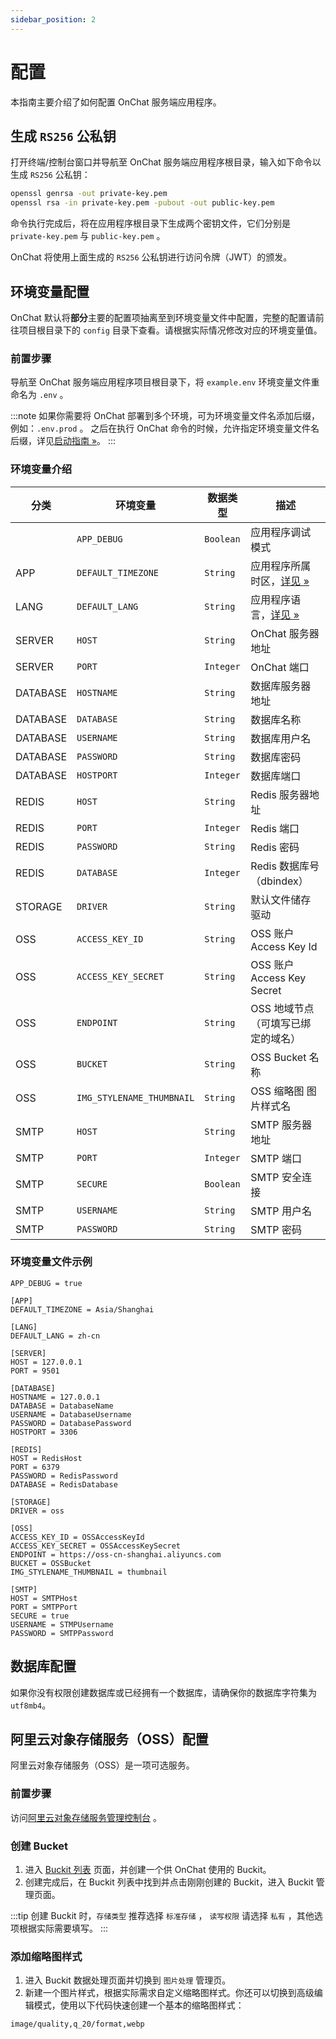 ```yaml
---
sidebar_position: 2
---
```


# 配置

本指南主要介绍了如何配置 OnChat 服务端应用程序。

## 生成 `RS256` 公私钥

打开终端/控制台窗口并导航至 OnChat 服务端应用程序根目录，输入如下命令以生成 `RS256` 公私钥：

```bash
openssl genrsa -out private-key.pem
openssl rsa -in private-key.pem -pubout -out public-key.pem
```

命令执行完成后，将在应用程序根目录下生成两个密钥文件，它们分别是 `private-key.pem` 与 `public-key.pem` 。

OnChat 将使用上面生成的 `RS256` 公私钥进行访问令牌（JWT）的颁发。

## 环境变量配置

OnChat 默认将**部分**主要的配置项抽离至到环境变量文件中配置，完整的配置请前往项目根目录下的 `config` 目录下查看。请根据实际情况修改对应的环境变量值。

### 前置步骤

导航至 OnChat 服务端应用程序项目根目录下，将 `example.env` 环境变量文件重命名为 `.env` 。

:::note
如果你需要将 OnChat 部署到多个环境，可为环境变量文件名添加后缀，例如：`.env.prod` 。
之后在执行 OnChat 命令的时候，允许指定环境变量文件名后缀，详见[启动指南 »](./start-up)。
:::

### 环境变量介绍

| 分类 | 环境变量 | 数据类型 | 描述 |
| - | - | - | - |
|          | `APP_DEBUG`               | `Boolean` | 应用程序调试模式 |
| APP      | `DEFAULT_TIMEZONE`        | `String`  | 应用程序所属时区，[详见 »](https://www.php.net/manual/zh/timezones.php) |
| LANG     | `DEFAULT_LANG`            | `String`  | 应用程序语言，[详见 »](https://www.kancloud.cn/manual/thinkphp6_0/1037637) |
| SERVER   | `HOST`                    | `String`  | OnChat 服务器地址 |
| SERVER   | `PORT`                    | `Integer` | OnChat 端口 |
| DATABASE | `HOSTNAME`                | `String`  | 数据库服务器地址 |
| DATABASE | `DATABASE`                | `String`  | 数据库名称 |
| DATABASE | `USERNAME`                | `String`  | 数据库用户名 |
| DATABASE | `PASSWORD`                | `String`  | 数据库密码 |
| DATABASE | `HOSTPORT`                | `Integer` | 数据库端口 |
| REDIS    | `HOST`                    | `String`  | Redis 服务器地址 |
| REDIS    | `PORT`                    | `Integer` | Redis 端口 |
| REDIS    | `PASSWORD`                | `String`  | Redis 密码 |
| REDIS    | `DATABASE`                | `Integer` | Redis 数据库号（dbindex） |
| STORAGE  | `DRIVER`                  | `String`  | 默认文件储存驱动 |
| OSS      | `ACCESS_KEY_ID`           | `String`  | OSS 账户 Access Key Id |
| OSS      | `ACCESS_KEY_SECRET`       | `String`  | OSS 账户 Access Key Secret |
| OSS      | `ENDPOINT`                | `String`  | OSS 地域节点（可填写已绑定的域名） |
| OSS      | `BUCKET`                  | `String`  | OSS Bucket 名称 |
| OSS      | `IMG_STYLENAME_THUMBNAIL` | `String`  | OSS 缩略图 图片样式名 |
| SMTP     | `HOST`                    | `String`  | SMTP 服务器地址 |
| SMTP     | `PORT`                    | `Integer` | SMTP 端口 |
| SMTP     | `SECURE`                  | `Boolean` | SMTP 安全连接 |
| SMTP     | `USERNAME`                | `String`  | SMTP 用户名 |
| SMTP     | `PASSWORD`                | `String`  | SMTP 密码 |

### 环境变量文件示例

```env
APP_DEBUG = true

[APP]
DEFAULT_TIMEZONE = Asia/Shanghai

[LANG]
DEFAULT_LANG = zh-cn

[SERVER]
HOST = 127.0.0.1
PORT = 9501

[DATABASE]
HOSTNAME = 127.0.0.1
DATABASE = DatabaseName
USERNAME = DatabaseUsername
PASSWORD = DatabasePassword
HOSTPORT = 3306

[REDIS]
HOST = RedisHost
PORT = 6379
PASSWORD = RedisPassword
DATABASE = RedisDatabase

[STORAGE]
DRIVER = oss

[OSS]
ACCESS_KEY_ID = OSSAccessKeyId
ACCESS_KEY_SECRET = OSSAccessKeySecret
ENDPOINT = https://oss-cn-shanghai.aliyuncs.com
BUCKET = OSSBucket
IMG_STYLENAME_THUMBNAIL = thumbnail

[SMTP]
HOST = SMTPHost
PORT = SMTPPort
SECURE = true
USERNAME = STMPUsername
PASSWORD = SMTPPassword
```

## 数据库配置

如果你没有权限创建数据库或已经拥有一个数据库，请确保你的数据库字符集为 `utf8mb4`。

## 阿里云对象存储服务（OSS）配置

阿里云对象存储服务（OSS）是一项可选服务。

### 前置步骤

访问[阿里云对象存储服务管理控制台](https://oss.console.aliyun.com/) 。

### 创建 Bucket

1. 进入 [Buckit 列表](https://oss.console.aliyun.com/bucket) 页面，并创建一个供 OnChat 使用的 Buckit。
1. 创建完成后，在 Buckit 列表中找到并点击刚刚创建的 Buckit，进入 Buckit 管理页面。

:::tip
创建 Buckit 时，`存储类型` 推荐选择 `标准存储` ， `读写权限` 请选择 `私有` ，其他选项根据实际需要填写。
:::

### 添加缩略图样式

1. 进入 Buckit 数据处理页面并切换到 `图片处理` 管理页。
1. 新建一个图片样式，根据实际需求自定义缩略图样式。你还可以切换到高级编辑模式，使用以下代码快速创建一个基本的缩略图样式：

  ```txt
  image/quality,q_20/format,webp
  ```

